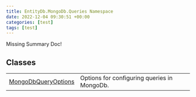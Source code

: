```yaml
---
title: EntityDb.MongoDb.Queries Namespace
date: 2022-12-04 09:30:51 +00:00
categories: [test]
tags: [test]
---
```


Missing Summary Doc!
## Classes
<table><tr><td><!--/posts/dotnet-entitydb-mongodb-queries-mongodbqueryoptions--><a href='#'>MongoDbQueryOptions</a></td><td>
Options for configuring queries in MongoDb.
</td></tr></table>
